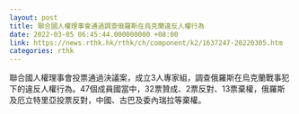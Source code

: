 ```yaml
---
layout: post
title: 聯合國人權理事會通過調查俄羅斯在烏克蘭違反人權行為
date: 2022-03-05 06:45:44.000000000 +08:00
link: https://news.rthk.hk/rthk/ch/component/k2/1637247-20220305.htm
categories: rthk
---
```


聯合國人權理事會投票通過決議案，成立3人專家組，調查俄羅斯在烏克蘭戰事犯下的違反人權行為。47個成員國當中，32票贊成、2票反對、13票棄權，俄羅斯及厄立特里亞投票反對，中國、古巴及委內瑞拉等棄權。
